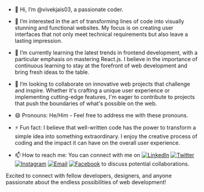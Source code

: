 - 👋 Hi, I’m @vivekjais03, a passionate coder.

- 👀 I’m interested in the art of transforming lines of code into visually stunning and functional websites. My focus is on creating user interfaces that not only meet technical requirements but also leave a lasting impression.

- 🌱 I’m currently learning the latest trends in frontend development, with a particular emphasis on mastering React.js. I believe in the importance of continuous learning to stay at the forefront of web development and bring fresh ideas to the table.

- 💞️ I’m looking to collaborate on innovative web projects that challenge and inspire. Whether it's crafting a unique user experience or implementing cutting-edge features, I'm eager to contribute to projects that push the boundaries of what's possible on the web.

- 😄 Pronouns: He/Him - Feel free to address me with these pronouns.

- ⚡ Fun fact: I believe that well-written code has the power to transform a simple idea into something extraordinary. I enjoy the creative process of coding and the impact it can have on the overall user experience.

- 📫 How to reach me: You can connect with me on
  [![LinkedIn](https://img.shields.io/badge/LinkedIn-Profile-blue?logo=linkedin&style=flat-square)](https://www.linkedin.com/in/vivek-jaiswal-47a807254/)
  [![Twitter](https://img.shields.io/badge/Twitter-Profile-blue?logo=twitter&style=flat-square)](https://twitter.com/vivek_j0101)
  [![Instagram](https://img.shields.io/badge/Instagram-Profile-orange?logo=instagram&style=flat-square)](https://www.instagram.com/vivek_j0101/)
  [![Email](https://img.shields.io/badge/Email-Contact-informational?style=flat-square&logo=gmail&logoColor=white)](mailto:jaiswalvivek421@gmail.com)
  [![Facebook](https://img.shields.io/badge/Facebook-Profile-blue?logo=facebook&style=flat-square)](https://www.facebook.com/jaiswalvive) to discuss potential collaborations.

Excited to connect with fellow developers, designers, and anyone passionate about the endless possibilities of web development!

    



<!---
vivekjais03/vivekjais03 is a ✨ special ✨ repository because its `README.md` (this file) appears on your GitHub profile.
You can click the Preview link to take a look at your changes.
--->
